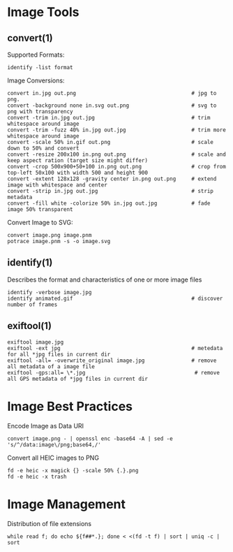 # Image Tools

## convert(1)

Supported Formats:

    identify -list format

Image Conversions:

    convert in.jpg out.png                                     # jpg to png.
    convert -background none in.svg out.png                    # svg to png with transparency
    convert -trim in.jpg out.jpg                               # trim whitespace around image
    convert -trim -fuzz 40% in.jpg out.jpg                     # trim more whitespace around image
    convert -scale 50% in.gif out.png                          # scale down to 50% and convert
    convert -resize 200x100 in.png out.png                     # scale and keep aspect ration (target size might differ)
    convert -crop 500x900+50+100 in.png out.png                # crop from top-left 50x100 with width 500 and height 900
    convert -extent 128x128 -gravity center in.png out.png     # extend image with whitespace and center
    convert -strip in.jpg out.jpg                              # strip metadata
    convert -fill white -colorize 50% in.jpg out.jpg           # fade image 50% transparent

Convert Image to SVG:

    convert image.png image.pnm
    potrace image.pnm -s -o image.svg

## identify(1)

Describes the format and characteristics of one or more image files

    identify -verbose image.jpg
    identify animated.gif                                      # discover number of frames

## exiftool(1)

    exiftool image.jpg
    exiftool -ext jpg                                          # metedata for all *jpg files in current dir
    exiftool -all= -overwrite_original image.jpg               # remove all metadata of a image file
    exiftool -gps:all= \*.jpg                                   # remove all GPS metadata of *jpg files in current dir

# Image Best Practices

Encode Image as Data URI

    convert image.png - | openssl enc -base64 -A | sed -e 's/^/data:image\/png;base64,/'

Convert all HEIC images to PNG

    fd -e heic -x magick {} -scale 50% {.}.png
    fd -e heic -x trash

# Image Management

Distribution of file extensions

    while read f; do echo ${f##*.}; done < <(fd -t f) | sort | uniq -c | sort
